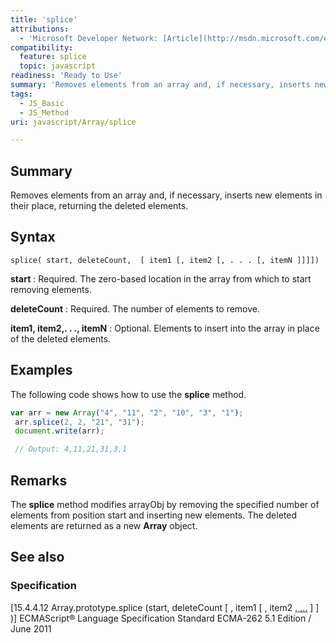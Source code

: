 ```yaml
---
title: 'splice'
attributions:
  - 'Microsoft Developer Network: [Article](http://msdn.microsoft.com/en-us/library/ie/wctc5k7s(v=vs.94).aspx)'
compatibility:
  feature: splice
  topic: javascript
readiness: 'Ready to Use'
summary: 'Removes elements from an array and, if necessary, inserts new elements in their place, returning the deleted elements.'
tags:
  - JS_Basic
  - JS_Method
uri: javascript/Array/splice

---
```

## Summary

Removes elements from an array and, if necessary, inserts new elements in their place, returning the deleted elements.

## Syntax

    splice( start, deleteCount,  [ item1 [, item2 [, . . . [, itemN ]]]])

**start**
:   Required. The zero-based location in the array from which to start removing elements.

**deleteCount**
:   Required. The number of elements to remove.

**item1, item2,. . ., itemN**
:   Optional. Elements to insert into the array in place of the deleted elements.

## Examples

The following code shows how to use the **splice** method.

``` js
var arr = new Array("4", "11", "2", "10", "3", "1");
 arr.splice(2, 2, "21", "31");
 document.write(arr);

 // Output: 4,11,21,31,3,1
```

## Remarks

The **splice** method modifies arrayObj by removing the specified number of elements from position start and inserting new elements. The deleted elements are returned as a new **Array** object.

## See also

### Specification

[15.4.4.12 Array.prototype.splice (start, deleteCount [ , item1 [ , item2 [ , …](http://www.ecma-international.org/ecma-262/5.1/#sec-15.4.4.12) ] ] )] ECMAScript® Language Specification Standard ECMA-262 5.1 Edition / June 2011

